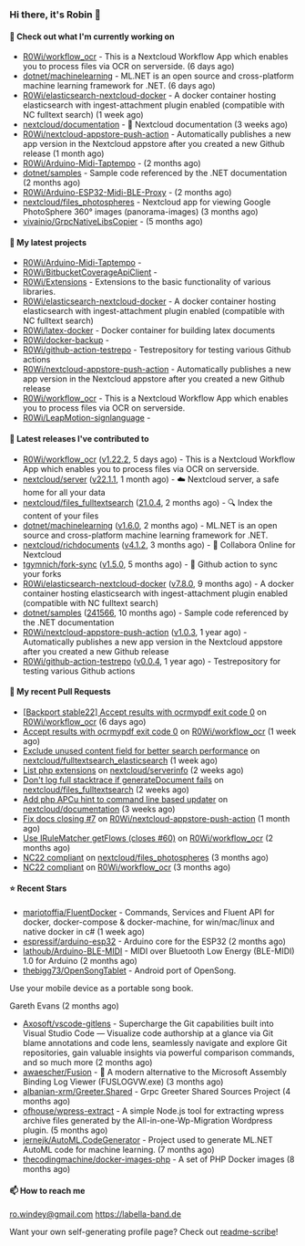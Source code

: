 ### Hi there, it's Robin 👋

#### 👷 Check out what I'm currently working on

- [R0Wi/workflow_ocr](https://github.com/R0Wi/workflow_ocr) - This is a Nextcloud Workflow App which enables you to process files via OCR on serverside. (6 days ago)
- [dotnet/machinelearning](https://github.com/dotnet/machinelearning) - ML.NET is an open source and cross-platform machine learning framework for .NET. (6 days ago)
- [R0Wi/elasticsearch-nextcloud-docker](https://github.com/R0Wi/elasticsearch-nextcloud-docker) - A docker container hosting elasticsearch with ingest-attachment plugin enabled (compatible with NC fulltext search) (1 week ago)
- [nextcloud/documentation](https://github.com/nextcloud/documentation) - 📘 Nextcloud documentation (3 weeks ago)
- [R0Wi/nextcloud-appstore-push-action](https://github.com/R0Wi/nextcloud-appstore-push-action) - Automatically publishes a new app version in the Nextcloud appstore after you created a new Github release (1 month ago)
- [R0Wi/Arduino-Midi-Taptempo](https://github.com/R0Wi/Arduino-Midi-Taptempo) -  (2 months ago)
- [dotnet/samples](https://github.com/dotnet/samples) - Sample code referenced by the .NET documentation (2 months ago)
- [R0Wi/Arduino-ESP32-Midi-BLE-Proxy](https://github.com/R0Wi/Arduino-ESP32-Midi-BLE-Proxy) -  (2 months ago)
- [nextcloud/files_photospheres](https://github.com/nextcloud/files_photospheres) - Nextcloud app for viewing Google PhotoSphere 360° images (panorama-images) (3 months ago)
- [vivainio/GrpcNativeLibsCopier](https://github.com/vivainio/GrpcNativeLibsCopier) -  (5 months ago)

#### 🌱 My latest projects

- [R0Wi/Arduino-Midi-Taptempo](https://github.com/R0Wi/Arduino-Midi-Taptempo) - 
- [R0Wi/BitbucketCoverageApiClient](https://github.com/R0Wi/BitbucketCoverageApiClient) - 
- [R0Wi/Extensions](https://github.com/R0Wi/Extensions) - Extensions to the basic functionality of various libraries.
- [R0Wi/elasticsearch-nextcloud-docker](https://github.com/R0Wi/elasticsearch-nextcloud-docker) - A docker container hosting elasticsearch with ingest-attachment plugin enabled (compatible with NC fulltext search)
- [R0Wi/latex-docker](https://github.com/R0Wi/latex-docker) - Docker container for building latex documents
- [R0Wi/docker-backup](https://github.com/R0Wi/docker-backup) - 
- [R0Wi/github-action-testrepo](https://github.com/R0Wi/github-action-testrepo) - Testrepository for testing various Github actions
- [R0Wi/nextcloud-appstore-push-action](https://github.com/R0Wi/nextcloud-appstore-push-action) - Automatically publishes a new app version in the Nextcloud appstore after you created a new Github release
- [R0Wi/workflow_ocr](https://github.com/R0Wi/workflow_ocr) - This is a Nextcloud Workflow App which enables you to process files via OCR on serverside.
- [R0Wi/LeapMotion-signlanguage](https://github.com/R0Wi/LeapMotion-signlanguage) - 

#### 🔭 Latest releases I've contributed to

- [R0Wi/workflow_ocr](https://github.com/R0Wi/workflow_ocr) ([v1.22.2](https://github.com/R0Wi/workflow_ocr/releases/tag/v1.22.2), 5 days ago) - This is a Nextcloud Workflow App which enables you to process files via OCR on serverside.
- [nextcloud/server](https://github.com/nextcloud/server) ([v22.1.1](https://github.com/nextcloud/server/releases/tag/v22.1.1), 1 month ago) - ☁️ Nextcloud server, a safe home for all your data
- [nextcloud/files_fulltextsearch](https://github.com/nextcloud/files_fulltextsearch) ([21.0.4](https://github.com/nextcloud/files_fulltextsearch/releases/tag/21.0.4), 2 months ago) - 🔍 Index the content of your files
- [dotnet/machinelearning](https://github.com/dotnet/machinelearning) ([v1.6.0](https://github.com/dotnet/machinelearning/releases/tag/v1.6.0), 2 months ago) - ML.NET is an open source and cross-platform machine learning framework for .NET.
- [nextcloud/richdocuments](https://github.com/nextcloud/richdocuments) ([v4.1.2](https://github.com/nextcloud/richdocuments/releases/tag/v4.1.2), 3 months ago) - 📔 Collabora Online for Nextcloud
- [tgymnich/fork-sync](https://github.com/tgymnich/fork-sync) ([v1.5.0](https://github.com/tgymnich/fork-sync/releases/tag/v1.5.0), 5 months ago) - 🔄 Github action to sync your forks
- [R0Wi/elasticsearch-nextcloud-docker](https://github.com/R0Wi/elasticsearch-nextcloud-docker) ([v7.8.0](https://github.com/R0Wi/elasticsearch-nextcloud-docker/releases/tag/v7.8.0), 9 months ago) - A docker container hosting elasticsearch with ingest-attachment plugin enabled (compatible with NC fulltext search)
- [dotnet/samples](https://github.com/dotnet/samples) ([241566](https://github.com/dotnet/samples/releases/tag/241566), 10 months ago) - Sample code referenced by the .NET documentation
- [R0Wi/nextcloud-appstore-push-action](https://github.com/R0Wi/nextcloud-appstore-push-action) ([v1.0.3](https://github.com/R0Wi/nextcloud-appstore-push-action/releases/tag/v1.0.3), 1 year ago) - Automatically publishes a new app version in the Nextcloud appstore after you created a new Github release
- [R0Wi/github-action-testrepo](https://github.com/R0Wi/github-action-testrepo) ([v0.0.4](https://github.com/R0Wi/github-action-testrepo/releases/tag/v0.0.4), 1 year ago) - Testrepository for testing various Github actions

#### 🔨 My recent Pull Requests

- [[Backport stable22] Accept results with ocrmypdf exit code 0](https://github.com/R0Wi/workflow_ocr/pull/70) on [R0Wi/workflow_ocr](https://github.com/R0Wi/workflow_ocr) (6 days ago)
- [Accept results with ocrmypdf exit code 0](https://github.com/R0Wi/workflow_ocr/pull/69) on [R0Wi/workflow_ocr](https://github.com/R0Wi/workflow_ocr) (1 week ago)
- [Exclude unused content field for better search performance](https://github.com/nextcloud/fulltextsearch_elasticsearch/pull/171) on [nextcloud/fulltextsearch_elasticsearch](https://github.com/nextcloud/fulltextsearch_elasticsearch) (1 week ago)
- [List php extensions](https://github.com/nextcloud/serverinfo/pull/329) on [nextcloud/serverinfo](https://github.com/nextcloud/serverinfo) (2 weeks ago)
- [Don&#39;t log full stacktrace if generateDocument fails](https://github.com/nextcloud/files_fulltextsearch/pull/139) on [nextcloud/files_fulltextsearch](https://github.com/nextcloud/files_fulltextsearch) (2 weeks ago)
- [Add php APCu hint to command line based updater](https://github.com/nextcloud/documentation/pull/7136) on [nextcloud/documentation](https://github.com/nextcloud/documentation) (3 weeks ago)
- [Fix docs closing #7](https://github.com/R0Wi/nextcloud-appstore-push-action/pull/8) on [R0Wi/nextcloud-appstore-push-action](https://github.com/R0Wi/nextcloud-appstore-push-action) (1 month ago)
- [Use IRuleMatcher getFlows (closes #60)](https://github.com/R0Wi/workflow_ocr/pull/61) on [R0Wi/workflow_ocr](https://github.com/R0Wi/workflow_ocr) (2 months ago)
- [NC22 compliant](https://github.com/nextcloud/files_photospheres/pull/80) on [nextcloud/files_photospheres](https://github.com/nextcloud/files_photospheres) (3 months ago)
- [NC22 compliant](https://github.com/R0Wi/workflow_ocr/pull/59) on [R0Wi/workflow_ocr](https://github.com/R0Wi/workflow_ocr) (3 months ago)

#### ⭐ Recent Stars

- [mariotoffia/FluentDocker](https://github.com/mariotoffia/FluentDocker) - Commands, Services and Fluent API for docker, docker-compose &amp; docker-machine, for win/mac/linux and native docker in c# (1 week ago)
- [espressif/arduino-esp32](https://github.com/espressif/arduino-esp32) - Arduino core for the ESP32 (2 months ago)
- [lathoub/Arduino-BLE-MIDI](https://github.com/lathoub/Arduino-BLE-MIDI) - MIDI over Bluetooth Low Energy (BLE-MIDI) 1.0 for Arduino (2 months ago)
- [thebigg73/OpenSongTablet](https://github.com/thebigg73/OpenSongTablet) - Android port of OpenSong.

Use your mobile device as a portable song book.

Gareth Evans (2 months ago)
- [Axosoft/vscode-gitlens](https://github.com/Axosoft/vscode-gitlens) - Supercharge the Git capabilities built into Visual Studio Code — Visualize code authorship at a glance via Git blame annotations and code lens, seamlessly navigate and explore Git repositories, gain valuable insights via powerful comparison commands, and so much more (2 months ago)
- [awaescher/Fusion](https://github.com/awaescher/Fusion) - 🧰 A modern alternative to the Microsoft Assembly Binding Log Viewer (FUSLOGVW.exe) (3 months ago)
- [albanian-xrm/Greeter.Shared](https://github.com/albanian-xrm/Greeter.Shared) - Grpc Greeter Shared Sources Project (4 months ago)
- [ofhouse/wpress-extract](https://github.com/ofhouse/wpress-extract) - A simple Node.js tool for extracting wpress archive files generated by the All-in-one-Wp-Migration Wordpress plugin. (5 months ago)
- [jernejk/AutoML.CodeGenerator](https://github.com/jernejk/AutoML.CodeGenerator) - Project used to generate ML.NET AutoML code for machine learning. (7 months ago)
- [thecodingmachine/docker-images-php](https://github.com/thecodingmachine/docker-images-php) - A set of PHP Docker images (8 months ago)

#### 📫 How to reach me
[ro.windey@gmail.com](mailto:ro.windey@gmailcom)
https://labella-band.de

Want your own self-generating profile page? Check out [readme-scribe](https://github.com/muesli/readme-scribe)!